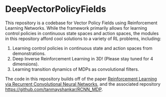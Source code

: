 # DeepVectorPolicyFields
This repository is a codebase for Vector Policy Fields using Reinforcement Learning Networks. 
While the framework primarily allows for learning control policies in continuous state spaces and action spaces, the modules in this repository afford cool solutions to a variety of RL problems, including: 

1. Learning control policies in continuous state and action spaces from demonstrations. 
2. Deep Inverse Reinforcement Learning in 3D! (Please stay tuned for 4 dimensions). 
3. Learning transition dynamics of MDPs as convolutional filters. 

The code in this repository builds off of the paper [Reinforcement Learning via Recurrent Convolutional Neural Networks](https://arxiv.org/abs/1701.02392), and the associated repository https://github.com/tanmayshankar/RCNN_MDP. 




